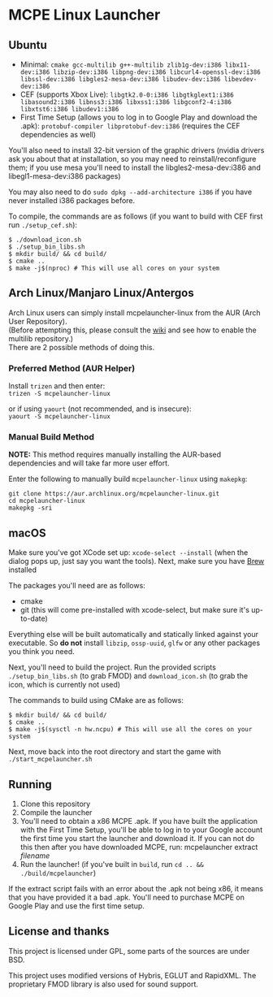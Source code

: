 MCPE Linux Launcher
===================

## Ubuntu

- Minimal: `cmake gcc-multilib g++-multilib zlib1g-dev:i386 libx11-dev:i386 libzip-dev:i386 libpng-dev:i386 libcurl4-openssl-dev:i386 libssl-dev:i386 libgles2-mesa-dev:i386 libudev-dev:i386 libevdev-dev:i386`
- CEF (supports Xbox Live): `libgtk2.0-0:i386 libgtkglext1:i386 libasound2:i386 libnss3:i386 libxss1:i386 libgconf2-4:i386 libxtst6:i386 libudev1:i386`
- First Time Setup (allows you to log in to Google Play and download the .apk): `protobuf-compiler libprotobuf-dev:i386` (requires the CEF dependencies as well)

You'll also need to install 32-bit version of the graphic drivers (nvidia drivers ask you about that at installation, so
you may need to reinstall/reconfigure them; if you use mesa you'll need to install the libgles2-mesa-dev:i386 and
libegl1-mesa-dev:i386 packages)

You may also need to do `sudo dpkg --add-architecture i386` if you have never installed i386 packages before.

To compile, the commands are as follows (if you want to build with CEF first run `./setup_cef.sh`):

```console
$ ./download_icon.sh
$ ./setup_bin_libs.sh
$ mkdir build/ && cd build/
$ cmake ..
$ make -j$(nproc) # This will use all cores on your system
```
## Arch Linux/Manjaro Linux/Antergos

Arch Linux users can simply install mcpelauncher-linux from the AUR (Arch User Repository).  
(Before attempting this, please consult the [wiki](https://github.com/MCMrARM/mcpelauncher-linux/wiki/Requirements-for-installation#enabling-multilib-support) and see how to enable the multilib repository.)  
There are 2 possible methods of doing this.

### Preferred Method (AUR Helper)
Install `trizen` and then enter:  
`trizen -S mcpelauncher-linux`

or if using `yaourt` (not recommended, and is insecure):  
`yaourt -S mcpelauncher-linux`

### Manual Build Method
**NOTE:** This method requires manually installing the AUR-based dependencies and will take far more user effort.

Enter the following to manually build `mcpelauncher-linux` using `makepkg`:  
```
git clone https://aur.archlinux.org/mcpelauncher-linux.git
cd mcpelauncher-linux
makepkg -sri
```

## macOS

Make sure you've got XCode set up: `xcode-select --install` (when the dialog pops up, just say you want the tools). Next, make sure you have [Brew](https://brew.sh/) installed

The packages you'll need are as follows:

- cmake
- git (this will come pre-installed with xcode-select, but make sure it's up-to-date)

Everything else will be built automatically and statically linked against your executable. So **do not** install `libzip`, `ossp-uuid`, `glfw` or any other packages you think you need.

Next, you'll need to build the project. Run the provided scripts `./setup_bin_libs.sh` (to grab FMOD) and `download_icon.sh` (to grab the icon, which is currently not used)

The commands to build using CMake are as follows:

```console
$ mkdir build/ && cd build/
$ cmake ..
$ make -j$(sysctl -n hw.ncpu) # This will use all the cores on your system
```

Next, move back into the root directory and start the game with `./start_mcpelauncher.sh`

## Running
1. Clone this repository
2. Compile the launcher
3. You'll need to obtain a x86 MCPE .apk. If you have built the application with the First Time Setup, you'll be able to log in to your Google account the first time you start the launcher and download it. If you can not do this then after you have downloaded MCPE, run: mcpelauncher extract _filename_
5. Run the launcher! (if you've built in `build`, run `cd .. && ./build/mcpelauncher`)

If the extract script fails with an error about the .apk not being x86, it means that you have provided it a bad .apk.
You'll need to purchase MCPE on Google Play and use the first time setup.

## License and thanks
This project is licensed under GPL, some parts of the sources are under BSD.

This project uses modified versions of Hybris, EGLUT and RapidXML. The proprietary FMOD library is also used for sound support.
